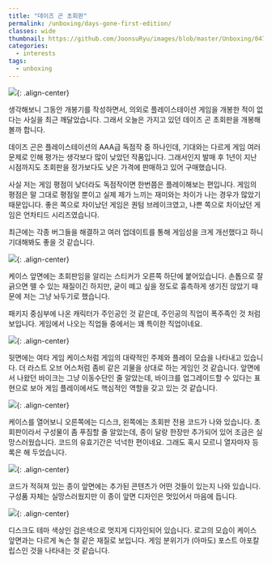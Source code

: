```yaml
---
title: "데이즈 곤 초회판"
permalink: /unboxing/days-gone-first-edition/
classes: wide
thumbnail: https://github.com/JoonsuRyu/images/blob/master/Unboxing/047/00.jpg?raw=true
categories:
  - interests
tags:
  - unboxing
---
```


![](https://github.com/JoonsuRyu/images/blob/master/Unboxing/047/00.jpg?raw=true){: .align-center}

생각해보니 그동안 개봉기를 작성하면서, 의외로 플레이스테이션 게임을 개봉한 적이 없다는 사실을 최근 깨달았습니다. 그래서 오늘은 가지고 있던 데이즈 곤 초회판을 개봉해볼까 합니다.

데이즈 곤은 플레이스테이션의 AAA급 독점작 중 하나인데, 기대와는 다르게 게임 여러 문제로 인해 평가는 생각보다 많이 낮았던 작품입니다. 그래서인지 발매 후 1년이 지난 시점까지도 초회판을 정가보다도 낮은 가격에 판매하고 있어 구매했습니다.

사실 저는 게임 평점이 낮더라도 독점작이면 한번쯤은 플레이해보는 편입니다. 게임의 평점은 말 그대로 평점일 뿐이고 실제 제가 느끼는 재미와는 차이가 나는 경우가 많았기 때문입니다. 좋은 쪽으로 차이났던 게임은 퀀텀 브레이크였고, 나쁜 쪽으로 차이났던 게임은 언차티드 시리즈였습니다.

최근에는 각종 버그들을 해결하고 여러 업데이트를 통해 게임성을 크게 개선했다고 하니 기대해봐도 좋을 것 같습니다.

![](https://github.com/JoonsuRyu/images/blob/master/Unboxing/047/01.jpg?raw=true){: .align-center}

케이스 앞면에는 초회판임을 알리는 스티커가 오른쪽 하단에 붙어있습니다. 손톱으로 잘 긁으면 뗄 수 있는 재질이긴 하지만, 굳이 떼고 싶을 정도로 흉측하게 생기진 않았기 때문에 저는 그냥 놔두기로 했습니다.

패키지 중심부에 나온 캐릭터가 주인공인 것 같은데, 주인공의 직업이 폭주족인 것 처럼 보입니다. 게임에서 나오는 직업들 중에서는 꽤 특이한 직업이네요.

![](https://github.com/JoonsuRyu/images/blob/master/Unboxing/047/02.jpg?raw=true){: .align-center}

뒷면에는 여타 게임 케이스처럼 게임의 대략적인 주제와 플레이 모습을 나타내고 있습니다. 더 라스트 오브 어스처럼 좀비 같은 괴물을 상대로 하는 게임인 것 같습니다. 앞면에서 나왔던 바이크는 그냥 이동수단인 줄 알았는데, 바이크를 업그레이드할 수 있다는 표현으로 보아 게임 플레이에서도 핵심적인 역할을 갖고 있는 것 같습니다.

![](https://github.com/JoonsuRyu/images/blob/master/Unboxing/047/03.jpg?raw=true){: .align-center}

케이스를 열어보니 오른쪽에는 디스크, 왼쪽에는 초회판 전용 코드가 나와 있습니다. 초회판이라서 구성물이 좀 푸짐할 줄 알았는데, 종이 달랑 한장만 추가되어 있어 조금은 실망스러웠습니다. 코드의 유효기간은 넉넉한 편이네요. 그래도 혹시 모르니 열자마자 등록은 해 두었습니다.

![](https://github.com/JoonsuRyu/images/blob/master/Unboxing/047/04.jpg?raw=true){: .align-center}

코드가 적혀져 있는 종이 앞면에는 추가된 콘텐츠가 어떤 것들이 있는지 나와 있습니다. 구성품 자체는 실망스러웠지만 이 종이 앞면 디자인은 멋있어서 마음에 듭니다.

![](https://github.com/JoonsuRyu/images/blob/master/Unboxing/047/05.jpg?raw=true){: .align-center}

디스크도 테마 색상인 검은색으로 멋지게 디자인되어 있습니다. 로고의 모습이 케이스 앞면과는 다르게 녹슨 철 같은 재질로 보입니다. 게임 분위기가 (아마도) 포스트 아포칼립스인 것을 나타내는 것 같습니다.